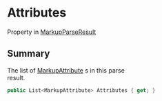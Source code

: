 # Attributes

Property in [MarkupParseResult](yarn.markup.markupparseresult.md)

## Summary

The list of [MarkupAttribute](yarn.markup.markupattribute.md) s in this parse\
result.

```csharp
public List<MarkupAttribute> Attributes { get; }
```
